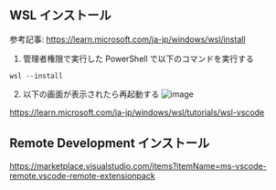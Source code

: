
## WSL インストール
参考記事: https://learn.microsoft.com/ja-jp/windows/wsl/install

1. 管理者権限で実行した PowerShell で以下のコマンドを実行する
```
wsl --install
```

2. 以下の画面が表示されたら再起動する
![image](https://github.com/user-attachments/assets/928671db-6913-45e5-9a8e-cdcc228a1eac)



https://learn.microsoft.com/ja-jp/windows/wsl/tutorials/wsl-vscode


## Remote Development インストール
https://marketplace.visualstudio.com/items?itemName=ms-vscode-remote.vscode-remote-extensionpack
